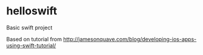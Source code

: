 # helloswift
Basic swift project

Based on tutorial from
http://jamesonquave.com/blog/developing-ios-apps-using-swift-tutorial/

